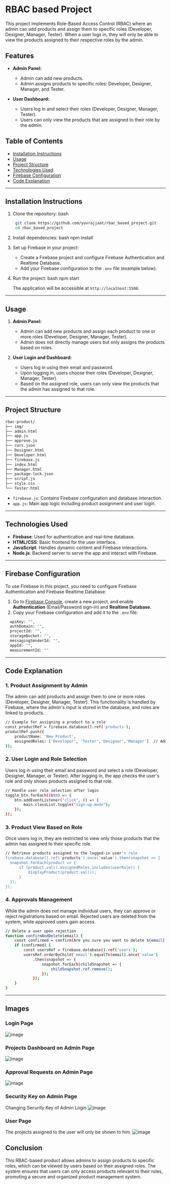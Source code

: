 # RBAC based Project 

This project implements Role-Based Access Control (RBAC) where an admin can add products and assign them to specific roles (Developer, Designer, Manager, Tester). When a user logs in, they will only be able to view the products assigned to their respective roles by the admin.

## Features

- **Admin Panel:**
  - Admin can add new products.
  - Admin assigns products to specific roles: Developer, Designer, Manager, and Tester.
  
- **User Dashboard:**
  - Users log in and select their roles (Developer, Designer, Manager, Tester).
  - Users can only view the products that are assigned to their role by the admin.

## Table of Contents

- [Installation Instructions](#installation-instructions)
- [Usage](#usage)
- [Project Structure](#project-structure)
- [Technologies Used](#technologies-used)
- [Firebase Configuration](#firebase-configuration)
- [Code Explanation](#code-explanation)

---

## Installation Instructions

1. Clone the repository:
    bash
   ```sh
    git clone https://github.com/yuvrajjaat/rbac_based_project.git
    cd rbac_based_project
   ```
    

3. Install dependencies:
    bash
    npm install
    

4. Set up Firebase in your project:
    - Create a Firebase project and configure Firebase Authentication and Realtime Database.
    - Add your Firebase configuration to the `.env` file (example below).

5. Run the project:
    bash
    npm start
    

    The application will be accessible at `http://localhost:5500`.

---

## Usage

1. **Admin Panel:**
   - Admin can add new products and assign each product to one or more roles (Developer, Designer, Manager, Tester).
   - Admin does not directly manage users but only assigns the products based on roles.

2. **User Login and Dashboard:**
   - Users log in using their email and password.
   - Upon logging in, users choose their roles (Developer, Designer, Manager, Tester).
   - Based on the assigned role, users can only view the products that the admin has assigned to that role.

---

## Project Structure

```sh
rbac-product/
├── img/
├── admin.html
├── app.js
├── approve.js
├── cors.json
├── Designer.html
├── Developer.html
├── firebase.js
├── index.html
├── Manager.html
├── package-lock.json
├── script.js
├── style.css
└── Tester.html

```

- `firebase.js`: Contains Firebase configuration and database interaction.
- `app.js`: Main app logic including product assignment and user login.

---

## Technologies Used

- **Firebase**: Used for authentication and real-time database.
- **HTML/CSS**: Basic frontend for the user interface.
- **JavaScript**: Handles dynamic content and Firebase interactions.
- **Node.js**: Backend server to serve the app and interact with Firebase.

---

## Firebase Configuration

To use Firebase in this project, you need to configure Firebase Authentication and Firebase Realtime Database:

1. Go to [Firebase Console](https://console.firebase.google.com/), create a new project, and enable **Authentication** (Email/Password sign-in) and **Realtime Database**.
2. Copy your Firebase configuration and add it to the `.env` file:

    
```sh
  apiKey: "",
  authDomain: "",
  projectId: "",
  storageBucket: "",
  messagingSenderId: "",
  appId: "",
  measurementId: ""  
```

---

## Code Explanation

### 1. **Product Assignment by Admin**

The admin can add products and assign them to one or more roles (Developer, Designer, Manager, Tester). This functionality is handled by Firebase, where the admin's input is stored in the database, and roles are linked to products.

```sh
// Example for assigning a product to a role
const productRef = firebase.database().ref('products');
productRef.push({
    productName: 'New Product',
    assignedRoles: ['Developer', 'Tester','Designer','Manager']  // Admin assigns roles here
});
```

### 2. **User Login and Role Selection**

Users log in using their email and password and select a role (Developer, Designer, Manager, or Tester). After logging in, the app checks the user's role and only shows products assigned to that role.


```sh
// Handle user role selection after login
toggle_btn.forEach((btn) => {
    btn.addEventListener("click", () => {
        main.classList.toggle("sign-up-mode");
    });
});
```

### 3. **Product View Based on Role**

Once users log in, they are restricted to view only those products that the admin has assigned to their specific role.


  ```sh
// Retrieve products assigned to the logged-in user's role
firebase.database().ref('products').once('value').then(snapshot => {
    snapshot.forEach(product => {
        if (product.val().assignedRoles.includes(userRole)) {
            displayProduct(product.val());
        }
    });
});
```

### 4. **Approvals Management**

While the admin does not manage individual users, they can approve or reject registrations based on email. Rejected users are deleted from the system, while approved users gain access.


```sh
// Delete a user upon rejection
function confirmAndDelete(email) {
    const confirmed = confirm(Are you sure you want to delete ${email}?);
    if (confirmed) {
        const usersRef = firebase.database().ref('users');
        usersRef.orderByChild('email').equalTo(email).once('value')
            .then(snapshot => {
                snapshot.forEach(childSnapshot => {
                    childSnapshot.ref.remove();
                });
            });
    }
}
```

---
## Images
### **Login Page**

![image](https://github.com/user-attachments/assets/11c8a4ab-57b8-4c55-aeef-58df7c23dbd6)

### **Projects Dashboard on Admin Page**
![image](https://github.com/user-attachments/assets/4c67c401-1640-4e80-bc52-c059bcaf0b83)


### **Approval Requests on Admin Page**
![image](https://github.com/user-attachments/assets/b757ea93-9aed-4c26-87a6-1183de4f17cb)

### **Security Key on Admin Page**
Changing Security Key of Admin Login
![image](https://github.com/user-attachments/assets/53c70a18-c393-422f-899e-d78a76defbab)

### **User Page**
The projects assigned to the user will only be shown to him.
![image](https://github.com/user-attachments/assets/3a57288b-ef3f-4d53-b76e-3fe77b951623)



## Conclusion

This RBAC-based product allows admins to assign products to specific roles, which can be viewed by users based on their assigned roles. The system ensures that users can only access products relevant to their roles, promoting a secure and organized product management system.

